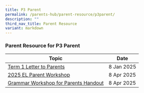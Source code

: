 ```yaml
---
title: P3 Parent
permalink: /parents-hub/parent-resource/p3parent/
description: ""
third_nav_title: Parent Resource
variant: markdown
---
```

### Parent Resource for P3 Parent

| **Topic** | **Date**
| -------- | -------- |
|[Term 1 Letter to Parents](/files/2025_COE_Letter_TERM_1.pdf)| 8 Jan 2025
|[2025 EL Parent Workshop](/files/2025_EL_Parent_Workshop_4_Apr_2025__For_School_Website_.pdf)| 8 Apr 2025
|[Grammar Workshop for Parents Handout](/files/Grammar_Workshop_for_Parents_Handout__For_School_Website_.pdf)| 8 Apr 2025